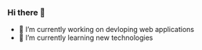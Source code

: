 ### Hi there 👋

- 🔭 I’m currently working on devloping web applications
- 🌱 I’m currently learning new technologies

[2.1]: http://i.imgur.com/P3YfQoD.png (facebook icon with padding)
